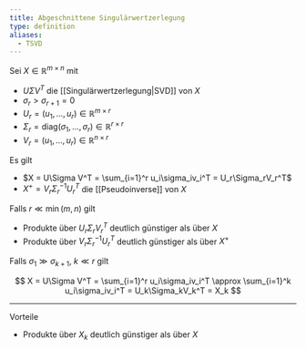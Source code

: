 ```yaml
---
title: Abgeschnittene Singulärwertzerlegung
type: definition
aliases:
  - TSVD
---
```


Sei $X \in \mathbb{R}^{m \times n}$ mit
- $U\Sigma V^T$ die [[Singulärwertzerlegung|SVD]] von $X$
- $\sigma_r \gt \sigma_{r+1} = 0$
- $U_r = (u_1, \dots, u_r) \in \mathbb{R}^{m \times r}$
- $\Sigma_r = \text{diag}(\sigma_1, \dots, \sigma_r) \in \mathbb{R}^{r \times r}$
- $V_r = (u_1, \dots, u_r) \in \mathbb{R}^{n \times r}$

Es gilt
- $X = U\Sigma V^T = \sum_{i=1}^r u_i\sigma_iv_i^T = U_r\Sigma_rV_r^T$
- $X^+ = V_r\Sigma_r^{-1}U_r^T$ die [[Pseudoinverse]] von $X$

Falls $r \ll \min(m, n)$ gilt
- Produkte über $U_r\Sigma_rV_r^T$ deutlich günstiger als über $X$
- Produkte über $V_r\Sigma_r^{-1}U_r^T$ deutlich günstiger als über $X^+$

Falls $\sigma_1 \gg \sigma_{k+1}$, $k \ll r$ gilt

$$
	X = U\Sigma V^T = \sum_{i=1}^r u_i\sigma_iv_i^T \approx \sum_{i=1}^k u_i\sigma_iv_i^T = U_k\Sigma_kV_k^T = X_k
$$

---

Vorteile
- Produkte über $X_k$ deutlich günstiger als über $X$